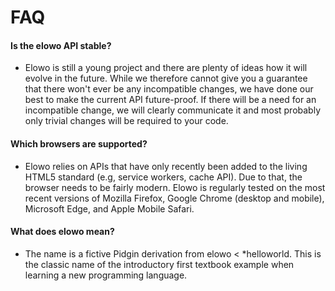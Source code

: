 # FAQ

#### Is the elowo API stable?

- Elowo is still a young project and there are plenty of ideas how it will evolve in the future.
  While we therefore cannot give you a guarantee that there won't ever be any incompatible changes,
  we have done our best to make the current API future-proof. If there will be a need for an
  incompatible change, we will clearly communicate it and most probably only trivial changes will be
  required to your code.

#### Which browsers are supported?

- Elowo relies on APIs that have only recently been added to the living HTML5 standard
  (e.g, service workers, cache API). Due to that, the browser needs to be fairly modern.
  Elowo is regularly tested on the most recent versions of Mozilla Firefox, Google Chrome
  (desktop and mobile), Microsoft Edge, and Apple Mobile Safari.

#### What does elowo mean?

  - The name is a fictive Pidgin derivation from elowo < *helloworld. This is the classic name
    of the introductory first textbook example when learning a new programming language.
